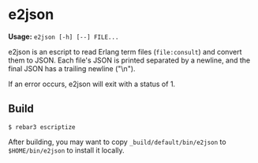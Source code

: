 e2json
======

**Usage:** `e2json [-h] [--] FILE...`

e2json is an escript to read Erlang term files (`file:consult`) and convert them
to JSON. Each file's JSON is printed separated by a newline, and the final JSON
has a trailing newline ("\n").

If an error occurs, e2json will exit with a status of 1.

Build
-----

    $ rebar3 escriptize

After building, you may want to copy `_build/default/bin/e2json` to
`$HOME/bin/e2json` to install it locally.
